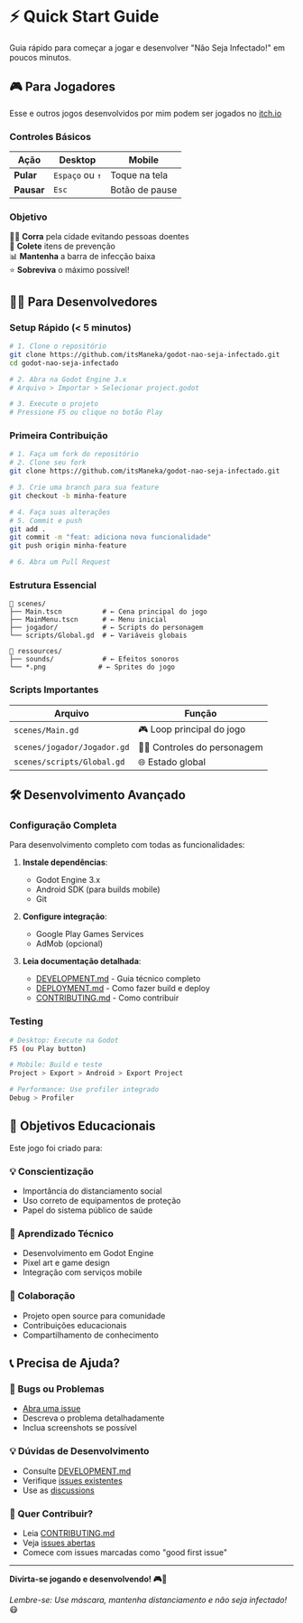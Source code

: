 # ⚡ Quick Start Guide

Guia rápido para começar a jogar e desenvolver "Não Seja Infectado!" em poucos minutos.

## 🎮 Para Jogadores
Esse e outros jogos desenvolvidos por mim podem ser jogados no [itch.io](https://itsmaneka.itch.io)

### Controles Básicos

| Ação | Desktop | Mobile |
|------|---------|--------|
| **Pular** | `Espaço` ou `↑` | Toque na tela |
| **Pausar** | `Esc` | Botão de pause |

### Objetivo
🏃‍♂️ **Corra** pela cidade evitando pessoas doentes  
🏥 **Colete** itens de prevenção  
📊 **Mantenha** a barra de infecção baixa  
⭐ **Sobreviva** o máximo possível!

## 👨‍💻 Para Desenvolvedores

### Setup Rápido (< 5 minutos)

```bash
# 1. Clone o repositório
git clone https://github.com/itsManeka/godot-nao-seja-infectado.git
cd godot-nao-seja-infectado

# 2. Abra na Godot Engine 3.x
# Arquivo > Importar > Selecionar project.godot

# 3. Execute o projeto
# Pressione F5 ou clique no botão Play
```

### Primeira Contribuição

```bash
# 1. Faça um fork do repositório
# 2. Clone seu fork
git clone https://github.com/itsManeka/godot-nao-seja-infectado.git

# 3. Crie uma branch para sua feature
git checkout -b minha-feature

# 4. Faça suas alterações
# 5. Commit e push
git add .
git commit -m "feat: adiciona nova funcionalidade"
git push origin minha-feature

# 6. Abra um Pull Request
```

### Estrutura Essencial

```
📁 scenes/
├── Main.tscn          # ← Cena principal do jogo
├── MainMenu.tscn      # ← Menu inicial
├── jogador/           # ← Scripts do personagem
└── scripts/Global.gd  # ← Variáveis globais

📁 ressources/
├── sounds/            # ← Efeitos sonoros
└── *.png             # ← Sprites do jogo
```

### Scripts Importantes

| Arquivo | Função |
|---------|--------|
| `scenes/Main.gd` | 🎮 Loop principal do jogo |
| `scenes/jogador/Jogador.gd` | 🏃‍♂️ Controles do personagem |
| `scenes/scripts/Global.gd` | 🌐 Estado global |

## 🛠️ Desenvolvimento Avançado

### Configuração Completa

Para desenvolvimento completo com todas as funcionalidades:

1. **Instale dependências**:
   - Godot Engine 3.x
   - Android SDK (para builds mobile)
   - Git

2. **Configure integração**:
   - Google Play Games Services
   - AdMob (opcional)

3. **Leia documentação detalhada**:
   - [DEVELOPMENT.md](DEVELOPMENT.md) - Guia técnico completo
   - [DEPLOYMENT.md](DEPLOYMENT.md) - Como fazer build e deploy
   - [CONTRIBUTING.md](../CONTRIBUTING.md) - Como contribuir

### Testing

```bash
# Desktop: Execute na Godot
F5 (ou Play button)

# Mobile: Build e teste
Project > Export > Android > Export Project

# Performance: Use profiler integrado
Debug > Profiler
```

## 🎯 Objetivos Educacionais

Este jogo foi criado para:

### 💡 Conscientização
- Importância do distanciamento social
- Uso correto de equipamentos de proteção
- Papel do sistema público de saúde

### 🎨 Aprendizado Técnico
- Desenvolvimento em Godot Engine
- Pixel art e game design
- Integração com serviços mobile

### 🤝 Colaboração
- Projeto open source para comunidade
- Contribuições educacionais
- Compartilhamento de conhecimento

## 📞 Precisa de Ajuda?

### 🐛 Bugs ou Problemas
- [Abra uma issue](https://github.com/itsManeka/godot-nao-seja-infectado/issues)
- Descreva o problema detalhadamente
- Inclua screenshots se possível

### 💡 Dúvidas de Desenvolvimento
- Consulte [DEVELOPMENT.md](DEVELOPMENT.md)
- Verifique [issues existentes](https://github.com/itsManeka/godot-nao-seja-infectado/issues)
- Use as [discussions](https://github.com/itsManeka/godot-nao-seja-infectado/discussions)

### 🤝 Quer Contribuir?
- Leia [CONTRIBUTING.md](../CONTRIBUTING.md)
- Veja [issues abertas](https://github.com/itsManeka/godot-nao-seja-infectado/issues?q=is%3Aopen+is%3Aissue+label%3A%22good+first+issue%22)
- Comece com issues marcadas como "good first issue"

---

**Divirta-se jogando e desenvolvendo! 🎮💙**

*Lembre-se: Use máscara, mantenha distanciamento e não seja infectado!* 😷
